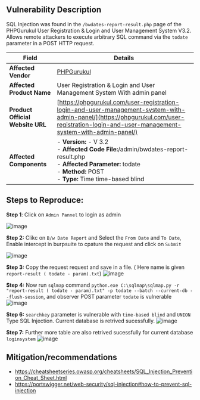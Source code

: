 ## Vulnerability Description

SQL Injection was found in the `/bwdates-report-result.php` page of the PHPGurukul User Registration & Login and User Management System V3.2. Allows remote attackers to execute arbitrary SQL command  via the `todate` parameter in a POST HTTP request.


| **Field**                        | **Details**                                                                                                                                                                                |
|----------------------------------|--------------------------------------------------------------------------------------------------------------------------------------------------------------------------------------------|
| **Affected Vendor**              | [PHPGurukul](https://phpgurukul.com/)                                                                                                                                                      |
| **Affected Product Name**        | User Registration & Login and User Management System With admin panel                                                                                                                      |
| **Product Official Website URL** | [https://phpgurukul.com/user-registration-login-and-user-management-system-with-admin-panel/](https://phpgurukul.com/user-registration-login-and-user-management-system-with-admin-panel/) |
| **Affected Components**          | - **Version:** -  V 3.2 <br>- **Affected Code File:**/admin/bwdates-report-result.php  <br>- **Affected Parameter:** todate<br>- **Method:** POST <br> - **Type:**  Time time-based blind

## Steps to Reproduce:


**Step 1**: Click on `Admin Pannel` to login as admin

![image](https://github.com/user-attachments/assets/a44a8c21-f23b-4795-9cce-7ec150d43141)

**Step 2:** Clikc on `B/w Date Report` and Select the `From Date` and `To Date`, Enable intercept in burpsuite to cpature the request and click on `Submit`

![image](https://github.com/user-attachments/assets/ba3606d6-4be8-47db-affd-059237620cd2)

**Step 3:** Copy the request request and save in a file. ( Here name is given `report-result ( todate - param).txt`)
![image](https://github.com/user-attachments/assets/1ec80a8a-34cb-457f-aad3-f28d86c4ef58)

**Step 4:** Now run  `sqlmap` command `python.exe C:\sqlmap\sqlmap.py -r "report-result ( todate - param).txt" -p todate --batch --current-db --flush-session`, and observer POST parameter `todate` is vulnerable
![image](https://github.com/user-attachments/assets/1c6161b3-4ae8-4f49-9443-8038cc5dc73f)

**Step 6:** `searchkey` parameter is vulnerable with `time-based blind` and `UNION` Type SQL Injection. Current database is retrived sucessfully.
![image](https://github.com/user-attachments/assets/9ef9664a-6d91-4b8a-bbe8-fe1e51ab607c)

**Step 7:** Further more table are also retrived sucessfully for current database `loginsystem`
![image](https://github.com/user-attachments/assets/af73abd2-5c31-477d-acef-ee35ca0d933a)


## Mitigation/recommendations

- https://cheatsheetseries.owasp.org/cheatsheets/SQL_Injection_Prevention_Cheat_Sheet.html
- https://portswigger.net/web-security/sql-injection#how-to-prevent-sql-injection


